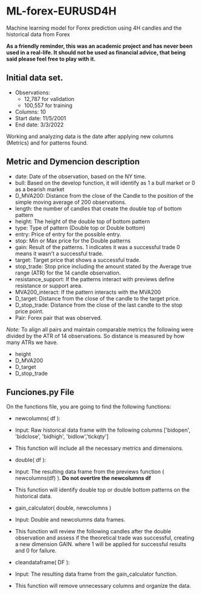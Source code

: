 # ML-forex-EURUSD4H
Machine learning model for Forex prediction using 4H candles and the historical data from Forex

**As a friendly reminder, this was an academic project and has never been used in a real-life. It should not be used as financial advice, that being said please feel free to play with it.**

## Initial data set.

* Observations: 
  * 12,787 for validation
  * 100,557 for training
* Columns: 10
* Start date: 11/5/2001
* End date: 3/3/2022

Working and analyzing data is the date after applying new columns (Metrics) and for patterns found.


## Metric and Dymencion description

* date: Date of the observation, based on the NY time.
* bull: Based on the develop function, it will identify as 1 a bull market or 0 as a bearish market
* D_MVA200: Distance from the close of the Candle to the position of the simple moving average of 200 observations.
* length: the number of candles that create the double top of bottom pattern
* height: The height of the double top of bottom pattern
* type: Type of pattern (Double top or Double bottom)
* entry: Price of entry for the possible entry.
* stop: Min or Max price for the Double patterns
* gain: Result of the patterns. 1 indicates it was a successful trade 0 means it wasn't a successful trade.
* target: Target price that shows a successful trade.
* stop_trade: Stop price including the amount stated by the Average true range (ATR) for the 14 candle observation. 
* resistance_support: If the patterns interact with previews define resistance or support area.
* MVA200_interact: If the pattern interacts with the MVA200
* D_target: Distance from the close of the candle to the target price.
* D_stop_trade: Distance from the close of the last candle to the stop price point.
* Pair: Forex pair that was observed.

*Note:* To align all pairs and maintain comparable metrics the following were divided by the ATR of 14 observations. So distance is measured by how many ATRs we have. 
* height
* D_MVA200
* D_target
* D_stop_trade


## Funciones.py File

On the functions file, you are going to find the following functions:

* newcolumns( df ): 
 * Input: Raw historical data frame with the following columns
['bidopen', 'bidclose', 'bidhigh', 'bidlow','tickqty']
 * This function will include all the necessary metrics and dimensions.

* double( df ):
 * Input: The resulting data frame from the previews function ( newcolumns(df) ). **Do not overtire the newcolumns df**
 * This function will identify double top or double bottom patterns on the historical data.

* gain_calculator( double, newcolumns  )
 * Input: Double and newcolumns data frames.
 * This function will review the following candles after the double observation and assess if the theoretical trade was successful, creating a new dimension GAIN. where 1 will be applied for successful results and 0 for failure.

* cleandataframe( DF ):
 * Input: The resulting data frame from the gain_calculator function.
 * This function will remove unnecessary columns and organize the data.

